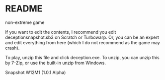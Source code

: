 # README
non-extreme game

If you want to edit the contents, I recommend you edit deceptionsnapshot.sb3 on Scratch or Turbowarp. Or, you can be an expert and edit everything from here (which I do not recommend as the game may crash).

To play, unzip this file and click deception.exe. To unzip, you can unzip this by 7-Zip, or use the built-in unzip from Windows.

Snapshot W12M1 (1.0.1 Alpha)
